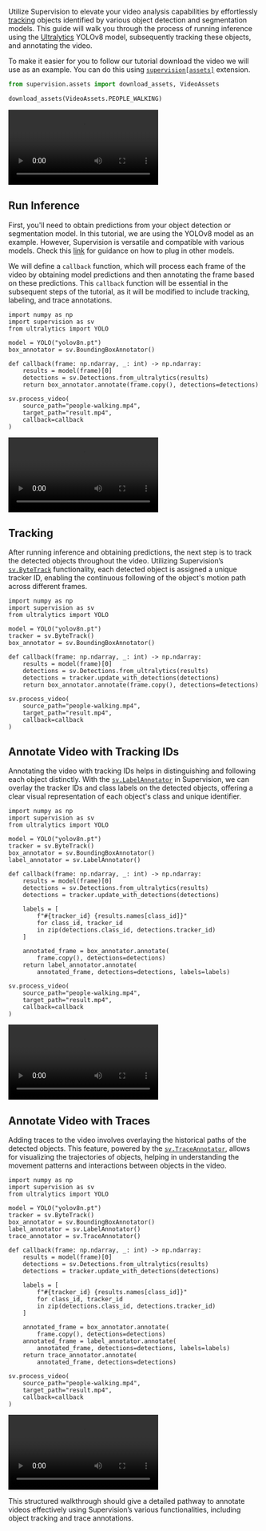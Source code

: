 Utilize Supervision to elevate your video analysis capabilities by effortlessly
[tracking](https://supervision.roboflow.com/trackers/) objects identified by various
object detection and segmentation models. This guide will walk you through the process
of running inference using the [Ultralytics](https://github.com/ultralytics/ultralytics)
YOLOv8 model, subsequently tracking these objects, and annotating the video.

To make it easier for you to follow our tutorial download the video we will use as an
example. You can do this using
[`supervision[assets]`](https://supervision.roboflow.com/assets/) extension.

```python
from supervision.assets import download_assets, VideoAssets

download_assets(VideoAssets.PEOPLE_WALKING)
```

<video controls>
    <source src="https://media.roboflow.com/supervision/video-examples/people-walking.mp4" type="video/mp4">
</video>

## Run Inference

First, you'll need to obtain predictions from your object detection or segmentation
model. In this tutorial, we are using the YOLOv8 model as an example. However,
Supervision is versatile and compatible with various models. Check this
[link](https://supervision.roboflow.com/how_to/detect_and_annotate/#load-predictions-into-supervision)
for guidance on how to plug in other models.

We will define a `callback` function, which will process each frame of the video
by obtaining model predictions and then annotating the frame based on these predictions.
This `callback` function will be essential in the subsequent steps of the tutorial, as
it will be modified to include tracking, labeling, and trace annotations.

```{ .py }
import numpy as np
import supervision as sv
from ultralytics import YOLO

model = YOLO("yolov8n.pt")
box_annotator = sv.BoundingBoxAnnotator()

def callback(frame: np.ndarray, _: int) -> np.ndarray:
    results = model(frame)[0]
    detections = sv.Detections.from_ultralytics(results)
    return box_annotator.annotate(frame.copy(), detections=detections)

sv.process_video(
    source_path="people-walking.mp4",
    target_path="result.mp4",
    callback=callback
)
```

<video controls>
    <source src="https://media.roboflow.com/supervision/video-examples/how-to/track-objects/run-inference.mp4" type="video/mp4">
</video>

## Tracking

After running inference and obtaining predictions, the next step is to track the
detected objects throughout the video. Utilizing Supervision’s
[`sv.ByteTrack`](https://supervision.roboflow.com/trackers/#supervision.tracker.byte_tracker.core.ByteTrack)
functionality, each detected object is assigned a unique tracker ID,
enabling the continuous following of the object's motion path across different frames.

```{ .py hl_lines="6 12" }
import numpy as np
import supervision as sv
from ultralytics import YOLO

model = YOLO("yolov8n.pt")
tracker = sv.ByteTrack()
box_annotator = sv.BoundingBoxAnnotator()

def callback(frame: np.ndarray, _: int) -> np.ndarray:
    results = model(frame)[0]
    detections = sv.Detections.from_ultralytics(results)
    detections = tracker.update_with_detections(detections)
    return box_annotator.annotate(frame.copy(), detections=detections)

sv.process_video(
    source_path="people-walking.mp4",
    target_path="result.mp4",
    callback=callback
)
```

## Annotate Video with Tracking IDs

Annotating the video with tracking IDs helps in distinguishing and following each object
distinctly. With the
[`sv.LabelAnnotator`](https://supervision.roboflow.com/annotators/#supervision.annotators.core.LabelAnnotator)
in Supervision, we can overlay the tracker IDs and class labels on the detected objects,
offering a clear visual representation of each object's class and unique identifier.

```{ .py hl_lines="8 15-19 23-24" }
import numpy as np
import supervision as sv
from ultralytics import YOLO

model = YOLO("yolov8n.pt")
tracker = sv.ByteTrack()
box_annotator = sv.BoundingBoxAnnotator()
label_annotator = sv.LabelAnnotator()

def callback(frame: np.ndarray, _: int) -> np.ndarray:
    results = model(frame)[0]
    detections = sv.Detections.from_ultralytics(results)
    detections = tracker.update_with_detections(detections)

    labels = [
        f"#{tracker_id} {results.names[class_id]}"
        for class_id, tracker_id
        in zip(detections.class_id, detections.tracker_id)
    ]

    annotated_frame = box_annotator.annotate(
        frame.copy(), detections=detections)
    return label_annotator.annotate(
        annotated_frame, detections=detections, labels=labels)

sv.process_video(
    source_path="people-walking.mp4",
    target_path="result.mp4",
    callback=callback
)
```

<video controls>
    <source src="https://media.roboflow.com/supervision/video-examples/how-to/track-objects/annotate-video-with-tracking-ids.mp4" type="video/mp4">
</video>

## Annotate Video with Traces

Adding traces to the video involves overlaying the historical paths of the detected
objects. This feature, powered by the
[`sv.TraceAnnotator`](https://supervision.roboflow.com/annotators/#supervision.annotators.core.TraceAnnotator),
allows for visualizing the trajectories of objects, helping in understanding the
movement patterns and interactions between objects in the video.

```{ .py hl_lines="9 26-27" }
import numpy as np
import supervision as sv
from ultralytics import YOLO

model = YOLO("yolov8n.pt")
tracker = sv.ByteTrack()
box_annotator = sv.BoundingBoxAnnotator()
label_annotator = sv.LabelAnnotator()
trace_annotator = sv.TraceAnnotator()

def callback(frame: np.ndarray, _: int) -> np.ndarray:
    results = model(frame)[0]
    detections = sv.Detections.from_ultralytics(results)
    detections = tracker.update_with_detections(detections)

    labels = [
        f"#{tracker_id} {results.names[class_id]}"
        for class_id, tracker_id
        in zip(detections.class_id, detections.tracker_id)
    ]

    annotated_frame = box_annotator.annotate(
        frame.copy(), detections=detections)
    annotated_frame = label_annotator.annotate(
        annotated_frame, detections=detections, labels=labels)
    return trace_annotator.annotate(
        annotated_frame, detections=detections)

sv.process_video(
    source_path="people-walking.mp4",
    target_path="result.mp4",
    callback=callback
)
```

<video controls>
    <source src="https://media.roboflow.com/supervision/video-examples/how-to/track-objects/annotate-video-with-traces.mp4" type="video/mp4">
</video>

This structured walkthrough should give a detailed pathway to annotate videos
effectively using Supervision’s various functionalities, including object tracking and
trace annotations.
